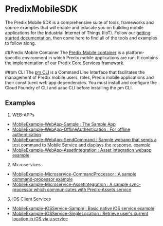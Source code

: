 # PredixMobileSDK

The Predix Mobile SDK is a comprehensive suite of tools, frameworks and source examples that will enable and educate you on building mobile applications for the Industrial Internet of Things (IIoT). Follow our [getting started documentation](https://www.predix.io/docs#rae4EfJ6), then come here to find all of the tools and examples to follow along.

##Predix Mobile Container
The [Predix Mobile container](https://github.com/PredixDev/PredixMobileReferenceApp) is a platform-specific environment in which Predix mobile applications are run. It contains the implementation of our Predix Core Services framework.

##pm CLI
The [pm CLI](https://github.com/PredixDev/predix-mobile-cli) is a Command Line Interface that facilitates the management of Predix mobile users, roles, Predix mobile applications and their constituent web app dependencies. You must install and configure the Cloud Foundry cf CLI and uaac CLI before installing the pm CLI.

## Examples
1. WEB-APPs
  * [MobileExample-WebApp-Sample : The Sample App](https://github.com/PredixDev/MobileExample-WebApp-Sample)  
  * [MobileExample-WebApp-OfflineAuthentication : For offline authentication](https://github.com/PredixDev/MobileExample-WebApp-OfflineAuthentication)  
  * [MobileExample-WebApp-SendCommand : Sample webapp that sends a test command to Mobile Service and displays the response. example](https://github.com/PredixDev/MobileExample-WebApp-SendCommand)  
  * [MobileExample-WebApp-AssetIntegration : Asset integration webapp example](https://github.com/PredixDev/MobileExample-WebApp-AssetIntegration)  

2. Microservices
  * [MobileExample-Microservice-CommandProcessor : A sample command-processor example](https://github.com/PredixDev/MobileExample-Microservice-CommandProcessor)  
  * [MobileExample-Microservice-AssetIntegration : A sample sync-processor which communicates with Predix-Assets service](https://github.com/PredixDev/MobileExample-Microservice-AssetIntegration)  

3. iOS Client Services
  * [MobileExample-iOSService-Sample : Basic native iOS service example](https://github.com/PredixDev/MobileExample-iOSService-Sample)
  * [MobileExample-iOSService-SingleLocation : Retrieve user's current location in iOS via a service](https://github.com/PredixDev/MobileExample-iOSService-SingleLocation)
